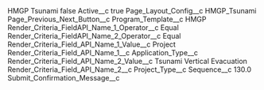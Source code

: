 <?xml version="1.0" encoding="UTF-8"?>
<CustomMetadata xmlns="http://soap.sforce.com/2006/04/metadata" xmlns:xsi="http://www.w3.org/2001/XMLSchema-instance" xmlns:xsd="http://www.w3.org/2001/XMLSchema">
    <label>HMGP Tsunami</label>
    <protected>false</protected>
    <values>
        <field>Active__c</field>
        <value xsi:type="xsd:boolean">true</value>
    </values>
    <values>
        <field>Page_Layout_Config__c</field>
        <value xsi:type="xsd:string">HMGP_Tsunami</value>
    </values>
    <values>
        <field>Page_Previous_Next_Button__c</field>
        <value xsi:nil="true"/>
    </values>
    <values>
        <field>Program_Template__c</field>
        <value xsi:type="xsd:string">HMGP</value>
    </values>
    <values>
        <field>Render_Criteria_FieldAPI_Name_1_Operator__c</field>
        <value xsi:type="xsd:string">Equal</value>
    </values>
    <values>
        <field>Render_Criteria_FieldAPI_Name_2_Operator__c</field>
        <value xsi:type="xsd:string">Equal</value>
    </values>
    <values>
        <field>Render_Criteria_Field_API_Name_1_Value__c</field>
        <value xsi:type="xsd:string">Project</value>
    </values>
    <values>
        <field>Render_Criteria_Field_API_Name_1__c</field>
        <value xsi:type="xsd:string">Application_Type__c</value>
    </values>
    <values>
        <field>Render_Criteria_Field_API_Name_2_Value__c</field>
        <value xsi:type="xsd:string">Tsunami Vertical Evacuation</value>
    </values>
    <values>
        <field>Render_Criteria_Field_API_Name_2__c</field>
        <value xsi:type="xsd:string">Project_Type__c</value>
    </values>
    <values>
        <field>Sequence__c</field>
        <value xsi:type="xsd:double">130.0</value>
    </values>
    <values>
        <field>Submit_Confirmation_Message__c</field>
        <value xsi:nil="true"/>
    </values>
</CustomMetadata>
